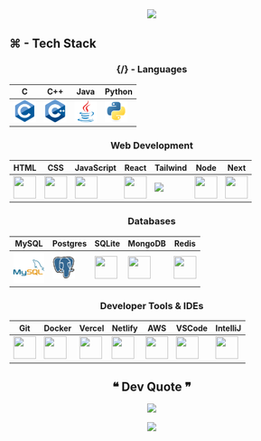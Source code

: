 <div align = "center">
          <img src="https://github.com/mounishvatti/mounishvatti/assets/76279858/d36daac5-b235-43ca-bff0-5f41011f126e"/> 
</div>

## ⌘ - Tech Stack

<div align = "center">

### {/} - Languages
| C | C++ | Java | Python | 
|----------|----------|----------|-------| 
| <img src="https://github.com/devicons/devicon/blob/master/icons/c/c-original.svg" title="C"  alt="C" width="40" height="40"/> | <img src="https://github.com/devicons/devicon/blob/master/icons/cplusplus/cplusplus-original.svg" title="C++"  alt="C++" width="40" height="40"/>  |  <img src="https://github.com/devicons/devicon/blob/master/icons/java/java-original.svg" title="Java" alt="Java" width="40" height="40"/> | <img src="https://github.com/devicons/devicon/blob/master/icons/python/python-original.svg" title="Python"  alt="Python" width="40" height="40"/> |


### Web Development

| HTML | CSS | JavaScript | React | Tailwind | Node | Next | 
|----------|----------|----------|-------|-------|----------|---------|
| <img src="https://cdn.jsdelivr.net/gh/devicons/devicon@latest/icons/html5/html5-original.svg" width="40" height="40" /> | <img src="https://cdn.jsdelivr.net/gh/devicons/devicon@latest/icons/css3/css3-original.svg" width="40" height="40" /> | <img src="https://cdn.jsdelivr.net/gh/devicons/devicon@latest/icons/javascript/javascript-original.svg" width="40" height="40" /> | <img src="https://cdn.jsdelivr.net/gh/devicons/devicon@latest/icons/react/react-original.svg" width="40" height="40" />|<img src="https://cdn.jsdelivr.net/gh/devicons/devicon@latest/icons/tailwindcss/tailwindcss-original.svg" /> | <img src="https://cdn.jsdelivr.net/gh/devicons/devicon@latest/icons/nodejs/nodejs-original.svg" width="40" height="40"/> | <img src="https://cdn.jsdelivr.net/gh/devicons/devicon@latest/icons/nextjs/nextjs-original.svg" width="40" height="40"/> |

### Databases

| MySQL | Postgres | SQLite | MongoDB | Redis |
|----------|----------|----------|---------|---------|
|<img src="https://github.com/devicons/devicon/blob/master/icons/mysql/mysql-original-wordmark.svg" title="MySQL" alt="MySQL" width="55" height="55"/>|<img src="https://github.com/devicons/devicon/blob/master/icons/postgresql/postgresql-original.svg" title="pg" alt="pg" width="40" height="40"/>| <img src="https://cdn.jsdelivr.net/gh/devicons/devicon@latest/icons/sqlite/sqlite-original.svg" width="40" height="40"/> | <img src="https://cdn.jsdelivr.net/gh/devicons/devicon@latest/icons/mongodb/mongodb-original.svg" width="40" height="40"/> | <img src="https://cdn.jsdelivr.net/gh/devicons/devicon@latest/icons/redis/redis-original.svg" width="40" height="40"/> |
          
           
### Developer Tools & IDEs

| Git | Docker | Vercel | Netlify | AWS | VSCode | IntelliJ |
|----------|----------|----------|----------|----------|----------|---------|
|<img src="https://cdn.jsdelivr.net/gh/devicons/devicon@latest/icons/git/git-original.svg" width="40" height="40"/>| <img src="https://cdn.jsdelivr.net/gh/devicons/devicon@latest/icons/docker/docker-plain.svg" width="40" height="40"/>| <img src="https://cdn.jsdelivr.net/gh/devicons/devicon@latest/icons/vercel/vercel-original.svg" width="40" height="40"/> | <img src="https://cdn.jsdelivr.net/gh/devicons/devicon@latest/icons/netlify/netlify-original.svg" width="40" height="40"/> | <img src="https://cdn.jsdelivr.net/gh/devicons/devicon@latest/icons/amazonwebservices/amazonwebservices-plain-wordmark.svg" width="40" height="40"/> | <img src="https://cdn.jsdelivr.net/gh/devicons/devicon@latest/icons/vscode/vscode-original.svg" width="40" height="40"/> | <img src="https://cdn.jsdelivr.net/gh/devicons/devicon@latest/icons/intellij/intellij-original.svg" width="40" height="40"/> | 

          
## ❝ Dev Quote ❞
![](https://quotes-github-readme.vercel.app/api?type=horizontal&theme=auto)

[![](https://visitcount.itsvg.in/api?id=mounishvatti&icon=7&color=12)](https://visitcount.itsvg.in)
  
</div>


